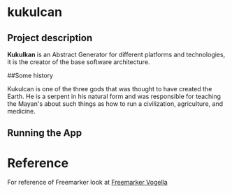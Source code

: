 # kukulcan

## Project description

**Kukulkan** is an Abstract Generator for different platforms and technologies, it is the creator of the base software architecture.

##Some history

Kukulcan is one of the three gods that was thought to have created the Earth. He is a serpent in his natural form and was responsible for teaching the Mayan's about such things as how to run a civilization, agriculture, and medicine.

## Running the App


# Reference

For reference of Freemarker look at [Freemarker Vogella](http://www.vogella.com/tutorials/FreeMarker/article.html)
